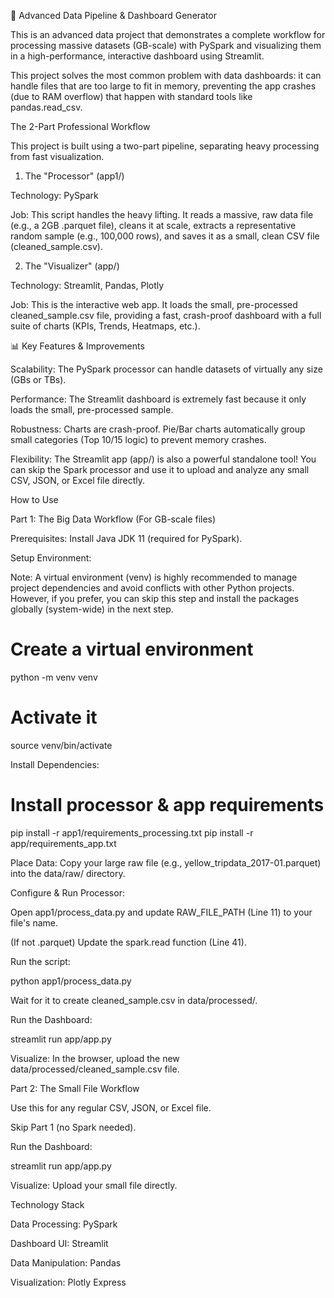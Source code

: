 🚀 Advanced Data Pipeline & Dashboard Generator

This is an advanced data project that demonstrates a complete workflow for processing massive datasets (GB-scale) with PySpark and visualizing them in a high-performance, interactive dashboard using Streamlit.

This project solves the most common problem with data dashboards: it can handle files that are too large to fit in memory, preventing the app crashes (due to RAM overflow) that happen with standard tools like pandas.read_csv.

The 2-Part Professional Workflow

This project is built using a two-part pipeline, separating heavy processing from fast visualization.

1. The "Processor" (app1/)

Technology: PySpark

Job: This script handles the heavy lifting. It reads a massive, raw data file (e.g., a 2GB .parquet file), cleans it at scale, extracts a representative random sample (e.g., 100,000 rows), and saves it as a small, clean CSV file (cleaned_sample.csv).

2. The "Visualizer" (app/)

Technology: Streamlit, Pandas, Plotly

Job: This is the interactive web app. It loads the small, pre-processed cleaned_sample.csv file, providing a fast, crash-proof dashboard with a full suite of charts (KPIs, Trends, Heatmaps, etc.).

📊 Key Features & Improvements

Scalability: The PySpark processor can handle datasets of virtually any size (GBs or TBs).

Performance: The Streamlit dashboard is extremely fast because it only loads the small, pre-processed sample.

Robustness: Charts are crash-proof. Pie/Bar charts automatically group small categories (Top 10/15 logic) to prevent memory crashes.

Flexibility: The Streamlit app (app/) is also a powerful standalone tool! You can skip the Spark processor and use it to upload and analyze any small CSV, JSON, or Excel file directly.

How to Use

Part 1: The Big Data Workflow (For GB-scale files)

Prerequisites: Install Java JDK 11 (required for PySpark).

Setup Environment:

Note: A virtual environment (venv) is highly recommended to manage project dependencies and avoid conflicts with other Python projects. However, if you prefer, you can skip this step and install the packages globally (system-wide) in the next step.

# Create a virtual environment
python -m venv venv
# Activate it
source venv/bin/activate


Install Dependencies:

# Install processor & app requirements
pip install -r app1/requirements_processing.txt
pip install -r app/requirements_app.txt


Place Data: Copy your large raw file (e.g., yellow_tripdata_2017-01.parquet) into the data/raw/ directory.

Configure & Run Processor:

Open app1/process_data.py and update RAW_FILE_PATH (Line 11) to your file's name.

(If not .parquet) Update the spark.read function (Line 41).

Run the script:

python app1/process_data.py


Wait for it to create cleaned_sample.csv in data/processed/.

Run the Dashboard:

streamlit run app/app.py


Visualize: In the browser, upload the new data/processed/cleaned_sample.csv file.

Part 2: The Small File Workflow

Use this for any regular CSV, JSON, or Excel file.

Skip Part 1 (no Spark needed).

Run the Dashboard:

streamlit run app/app.py


Visualize: Upload your small file directly.

Technology Stack

Data Processing: PySpark

Dashboard UI: Streamlit

Data Manipulation: Pandas

Visualization: Plotly Express